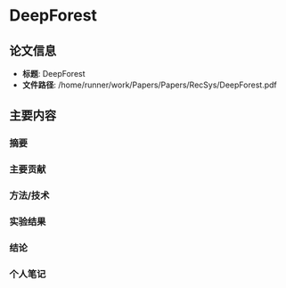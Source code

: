 # DeepForest

## 论文信息
- **标题**: DeepForest
- **文件路径**: /home/runner/work/Papers/Papers/RecSys/DeepForest.pdf

## 主要内容

### 摘要


### 主要贡献


### 方法/技术


### 实验结果


### 结论


### 个人笔记


